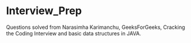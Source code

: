 # Interview_Prep
Questions solved from Narasimha Karimanchu, GeeksForGeeks, Cracking the Coding Interview and basic data structures in JAVA.
